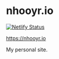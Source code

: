 # nhooyr.io

[![Netlify Status](https://api.netlify.com/api/v1/badges/e5c47998-ce56-4d45-97c2-32623bdeb9d7/deploy-status)](https://app.netlify.com/sites/nhooyr/deploys)

https://nhooyr.io

My personal site.

